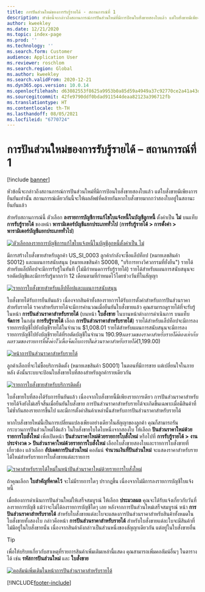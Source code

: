 ```yaml
---
title: การปันส่วนใหม่ของการรับรู้รายได้ - สถานการณ์ที่ 1
description: หัวข้อนี้จะกล่าวถึงสถานการณ์การปันส่วนใหม่ที่มีการป้อนใบสั่งขายสองใบแล้ว แต่ใบสั่งขายมีเพียงการยืนยันเท่านั้น สถานการณ์เดียวกันนี้จะให้ผลลัพธ์ที่คล้ายกันหากใบสั่งขายมากกว่าสองใบอยู่ในสถานะยืนยันแล้ว
author: kweekley
ms.date: 12/21/2020
ms.topic: index-page
ms.prod: ''
ms.technology: ''
ms.search.form: Customer
audience: Application User
ms.reviewer: roschlom
ms.search.region: Global
ms.author: kweekley
ms.search.validFrom: 2020-12-21
ms.dyn365.ops.version: 10.0.14
ms.openlocfilehash: d63082553f8625a9953b0a85d59a4949a37c92770ce2a41a43d78cf0266f3b85
ms.sourcegitcommit: 42fe9790ddf0bdad911544deaa82123a396712fb
ms.translationtype: HT
ms.contentlocale: th-TH
ms.lasthandoff: 08/05/2021
ms.locfileid: "6770724"
---
```

# <a name="revenue-recognition-reallocation--scenario-1"></a>การปันส่วนใหม่ของการรับรู้รายได้ – สถานการณ์ที่ 1

[!include [banner](../includes/banner.md)]

หัวข้อนี้จะกล่าวถึงสถานการณ์การปันส่วนใหม่ที่มีการป้อนใบสั่งขายสองใบแล้ว แต่ใบสั่งขายมีเพียงการยืนยันเท่านั้น สถานการณ์เดียวกันนี้จะให้ผลลัพธ์ที่คล้ายกันหากใบสั่งขายมากกว่าสองใบอยู่ในสถานะยืนยันแล้ว

สำหรับสถานการณ์นี้ ตัวเลือก **ลงรายการบัญชีการแก้ไขใบแจ้งหนี้ในบัญชีลูกหนี้** ตั้งค่าเป็น **ไม่** บนแท็บ **การรับรู้รายได้** ของหน้า **พารามิเตอร์บัญชีแยกประเภททั่วไป** (**การรับรู้รายได้ \> การตั้งค่า \> พารามิเตอร์บัญชีแยกประเภททั่วไป**)

[![ตัวเลือกลงรายการบัญชีการแก้ไขใบแจ้งหนี้ในบัญชีลูกหนี้ตั้งค่าเป็น ไม่](./media/06_rev-rec-scenarios.png)](./media/06_rev-rec-scenarios.png)

มีการสร้างใบสั่งขายสำหรับลูกค้า US\_SI\_0003 ลูกค้ากําลังจะซื้อแล็ปท็อป (หมายเลขสินค้า S0012) และแผนการสนับสนุน (หมายเลขสินค้า S0008, "บริการทางวิศวกรรมที่ยั่งยืน") รายได้สําหรับแล็ปท็อปจะมีการรับรู้ในทันที (ไม่มีกําหนดการรับรู้รายได้) รายได้สําหรับแผนการสนับสนุนจะรอตัดบัญชีและมีการรับรู้มากกว่า 12 เดือนตามที่กําหนดไว้โดยช่วงวันที่ในสัญญา

[![รายการใบสั่งขายสําหรับแล็ปท็อปและแผนการสนับสนุน](./media/07_rev-rec-scenarios.png)](./media/07_rev-rec-scenarios.png)

ใบสั่งขายได้รับการยืนยันแล้ว เนื่องจากสินค้าทั้งสองรายการได้รับการตั้งค่าสำหรับการปันส่วนราคาสำหรับรายได้ ราคาสำหรับรายได้จะมีการคำนวณเมื่อยืนยันใบสั่งขายแล้ว คุณสามารถดูรายได้ที่จะรับรู้ในหน้า **การปันส่วนราคาสำหรับรายได้** (บนหน้า **ใบสั่งขาย** ในบานหน้าต่างการดำเนินการ บนแท็บ **จัดการ** ในกลุ่ม **การรับรู้รายได้** เลือก **การปันส่วนราคาสำหรับรายได้**) รายได้สําหรับแล็ปท็อปจะมีการลงรายการบัญชีไปยังบัญชีรายได้ในจํานวน $1,008.01 รายได้สําหรับแผนการสนับสนุนจะมีการลงรายการบัญชีไปยังบัญชีรายได้ที่รอตัดบัญชีในจํานวน $190.99 ผลรวมของราคาสำหรับรายได้ต้องเท่ากับผลรวมของรายการที่ตั้งค่าไว้เพื่อจัดเก็บการปันส่วนราคาสำหรับรายได้ ($1,199.00)

[![หน้าการปันส่วนราคาสำหรับรายได้](./media/08_rev-rec-scenarios.png)](./media/08_rev-rec-scenarios.png)

ลูกค้าเลือกที่จะไม่ซื้อบริการติดตั้ง (หมายเลขสินค้า S0001) ในตอนที่มีการขาย แต่เปลี่ยนใจในภายหลัง ดังนั้นระบบจะป้อนใบสั่งขายใบที่สองสําหรับลูกค้ารายเดียวกัน

[![รายการใบสั่งขายสําหรับบริการติดตั้ง](./media/09_rev-rec-scenarios.png)](./media/09_rev-rec-scenarios.png)

ใบสั่งขายใบที่สองได้รับการยืนยันแล้ว เนื่องจากใบสั่งขายนี้มีเพียงรายการเดียว การปันส่วนราคาสำหรับรายได้จึงยังไม่เสร็จสิ้นเมื่อยืนยันใบสั่งขาย การปันส่วนราคาสำหรับรายได้จะเกิดขึ้นเฉพาะเมื่อมีสินค้าที่ไม่ซ้ำกันสองรายการขึ้นไป และมีการตั้งค่าสินค้าเหล่านั้นสําหรับการปันส่วนราคาสำหรับรายได้

หากใบสั่งขายใหม่นี้เป็นการเปลี่ยนแปลงเพียงอย่างเดียวในสัญญาของลูกค้า คุณก็สามารถรันกระบวนการปันส่วนใหม่ได้แล้ว ในใบสั่งขายใบใดใบหนึ่งจากสองใบ ให้เลือก **ปันส่วนราคาใหม่ด้วยรายการใบสั่งใหม่** เพื่อเปิดหน้า **ปันส่วนราคาใหม่ด้วยรายการใบสั่งใหม่** หรือไปที่ **การรับรู้รายได้ \> งานประจำงวด \> ปันส่วนราคาใหม่ด้วยรายการใบสั่งใหม่** เลือกใบสั่งขายสองใบและรายการใบสั่งขายที่เกี่ยวข้อง แล้วเลือก **อัปเดตการปันส่วนใหม่** คอลัมน์ **จำนวนเงินที่ปันส่วนใหม่** จะแสดงราคาสำหรับรายได้ใหม่สําหรับรายการใบสั่งขายแต่ละรายการ

[![ราคาสำหรับรายได้ใหม่ในหน้าปันส่วนราคาใหม่ด้วยรายการใบสั่งใหม่](./media/10_rev-rec-scenarios.png)](./media/10_rev-rec-scenarios.png)

ถ้าคุณเลือก **ใบสําคัญที่คาดไว้** จะไม่มีรายการใดๆ ปรากฏขึ้น เนื่องจากไม่มีการลงรายการบัญชีใบแจ้งหนี้

เมื่อต้องการดําเนินการปันส่วนใหม่ให้เสร็จสมบูรณ์ ให้เลือก **ประมวลผล** คุณจะได้รับแจ้งเกี่ยวกับวันที่ลงรายการบัญชี แม้ว่าจะไม่ได้ลงรายการบัญชีใดๆ เลย หลังจากการปันส่วนใหม่เสร็จสมบูรณ์ หน้า **การปันส่วนราคาสำหรับรายได้** สำหรับใบสั่งขายแต่ละใบจะแสดงการปันส่วนราคาสําหรับสินค้าทั้งหมดในใบสั่งขายทั้งสองใบ กล่าวคือหน้า **การปันส่วนราคาสำหรับรายได้** สำหรับใบสั่งขายแต่ละใบจะมีสินค้าที่ไม่มีอยู่ในใบสั่งขายนั้น เนื่องจากสินค้าดังกล่าวเป็นส่วนหนึ่งของสัญญาเดียวกัน แต่อยู่ในใบสั่งขายอื่น

> [!TIP]
> เพื่อให้บริบทเกี่ยวกับสาเหตุที่รายการสินค้าเพิ่มเติมเหล่านี้แสดง คุณสามารถเพิ่มคอลัมน์อื่นๆ ในตารางได้ เช่น **รหัสการปันส่วนใหม่** และ **ใบสั่งขาย**
> 
> [![คอลัมน์เพิ่มเติมในหน้าการปันส่วนราคาสำหรับรายได้](./media/11_rev-rec-scenarios.png)](./media/11_rev-rec-scenarios.png)


[!INCLUDE[footer-include](../../includes/footer-banner.md)]